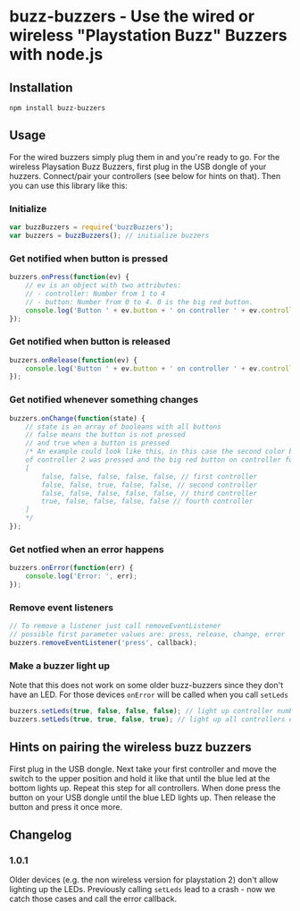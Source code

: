 # buzz-buzzers - Use the wired or wireless "Playstation Buzz" Buzzers with node.js

## Installation
`npm install buzz-buzzers`

## Usage
For the wired buzzers simply plug them in and you're ready to go.
For the wireless Playsation Buzz Buzzers, first plug in the USB dongle of your huzzers. Connect/pair your controllers (see below for hints on that). Then you can use this library like this:


### Initialize
```js
var buzzBuzzers = require('buzzBuzzers');
var buzzers = buzzBuzzers(); // initialize buzzers
```
### Get notified when button is pressed
```js
buzzers.onPress(function(ev) {
	// ev is an object with two attributes:
	// - controller: Number from 1 to 4
	// - button: Number from 0 to 4. 0 is the big red button.
	console.log('Button ' + ev.button + ' on controller ' + ev.controller + ' pressed');
});
```

### Get notified when button is released
```js
buzzers.onRelease(function(ev) {
	console.log('Button ' + ev.button + ' on controller ' + ev.controller + ' released');
});
```


### Get notified whenever something changes

```js
buzzers.onChange(function(state) {
	// state is an array of booleans with all buttons
	// false means the button is not pressed
	// and true when a button is pressed
	/* An example could look like this, in this case the second color button
	of controller 2 was pressed and the big red button on controller four is pressed
	[
        false, false, false, false, false, // first controller
        false, false, true, false, false, // second controller
        false, false, false, false, false, // third controller
        true, false, false, false, false // fourth controller
    ]
	*/
});
```

### Get notfied when an error happens

```js
buzzers.onError(function(err) {
	console.log('Error: ', err);
});
```

### Remove event listeners

```js
// To remove a listener just call removeEventListener
// possible first parameter values are: press, release, change, error
buzzers.removeEventListener('press', callback);
```

### Make a buzzer light up

Note that this does not work on some older buzz-buzzers since they don't have an LED. For those devices `onError` will be called when you call `setLeds`

```js
buzzers.setLeds(true, false, false, false); // light up controller number 1
buzzers.setLeds(true, true, false, true); // light up all controllers except for number 3

```

## Hints on pairing the wireless buzz buzzers
First plug in the USB dongle. Next take your first controller and move the switch to the upper position and hold it like that until the blue led at the bottom lights up. Repeat this step for all controllers. When done press the button on your USB dongle until the blue LED lights up. Then release the button and press it once more.

## Changelog

### 1.0.1
Older devices (e.g. the non wireless version for playstation 2) don't allow lighting up the LEDs. Previously calling `setLeds` lead to a crash - now we catch those cases and call the error callback.